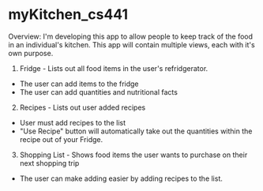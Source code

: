 # myKitchen_cs441

Overview: I'm developing this app to allow people to keep track of the food in an individual's kitchen. This app will contain multiple views, each with it's own purpose.

1. Fridge - Lists out all food items in the user's refridgerator.
  - The user can add items to the fridge
  - The user can add quantities and nutritional facts
2. Recipes - Lists out user added recipes
  - User must add recipes to the list
  - "Use Recipe" button will automatically take out the quantities within the recipe out of your Fridge.
3. Shopping List - Shows food items the user wants to purchase on their next shopping trip
  - The user can make adding easier by adding recipes to the list.
